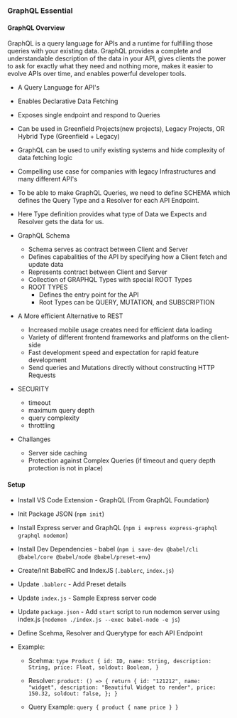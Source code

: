 ### GraphQL Essential

#### GraphQL Overview

GraphQL is a query language for APIs and a runtime for fulfilling those queries with your existing data. GraphQL provides a complete and understandable description of the data in your API, gives clients the power to ask for exactly what they need and nothing more, makes it easier to evolve APIs over time, and enables powerful developer tools.

- A Query Language for API's
- Enables Declarative Data Fetching
- Exposes single endpoint and respond to Queries
- Can be used in Greenfield Projects(new projects), Legacy Projects, OR Hybrid Type (Greenfield + Legacy)
- GraphQL can be used to unify existing systems and hide complexity of data fetching logic
- Compelling use case for companies with legacy Infrastructures and many different API's
- To be able to make GraphQL Queries, we need to define SCHEMA which defines the Query Type
  and a Resolver for each API Endpoint.
- Here Type definition provides what type of Data we Expects and Resolver gets the data for us.

- GraphQL Schema

  - Schema serves as contract between Client and Server
  - Defines capabalities of the API by specifying how a Client fetch and update data
  - Represents contract between Client and Server
  - Collection of GRAPHQL Types with special ROOT Types
  - ROOT TYPES
    - Defines the entry point for the API
    - Root Types can be QUERY, MUTATION, and SUBSCRIPTION

- A More efficient Alternative to REST

  - Increased mobile usage creates need for efficient data loading
  - Variety of different frontend frameworks and platforms on the client-side
  - Fast development speed and expectation for rapid feature development
  - Send queries and Mutations directly without constructing HTTP Requests

- SECURITY

  - timeout
  - maximum query depth
  - query complexity
  - throttling

- Challanges
  - Server side caching
  - Protection against Complex Queries (if timeout and query depth protection is not in place)

#### Setup

- Install VS Code Extension - GraphQL (From GraphQL Foundation)
- Init Package JSON (`npm init`)
- Install Express server and GraphQL (`npm i express express-graphql graphql nodemon`)
- Install Dev Dependencies - babel (`npm i save-dev @babel/cli @babel/core @babel/node @babel/preset-env`)
- Create/Init BabelRC and IndexJS (`.bablerc`, `index.js`)
- Update `.bablerc` - Add Preset details
- Update `index.js` - Sample Express server code
- Update `package.json` - Add `start` script to run nodemon server using index.js (`nodemon ./index.js --exec babel-node -e js`)
- Define Scehma, Resolver and Querytype for each API Endpoint
- Example:

  - Scehma:
    `type Product {
    id: ID,
    name: String,
    description: String,
    price: Float,
    soldout: Boolean,
}`

  - Resolver:
    `product: () => {
    return {
    id: "121212",
    name: "widget",
    description: "Beautiful Widget to render",
    price: 150.32,
    soldout: false,
    };
}`

  - Query Example:
    `query {
    product {
        name
        price
    }
}`
